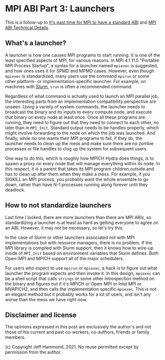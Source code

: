 # MPI ABI Part 3: Launchers

This is a follow-up to [It's past time for MPI to have a standard ABI](MPI_Needs_ABI.md)
and [MPI ABI Technical Details](MPI_Needs_ABI_Part_2.md).

## What's a launcher?

A launcher is how one causes MPI programs to start running.
It is one of the least specified aspects of MPI, for various reasons.
In MPI 4.1 11.5 "Portable MPI Process Startup", a syntax for a launcher
named `mpiexec` is suggested, and how ones uses it for SPMD and MPMD cases.
However, even though `mpiexec` is standardized, many users use the command
`mpirun` or some other platform- or implementation-specific launcher.
For example, on machines with [Slurm](https://slurm.schedmd.com/documentation.html),
`srun` is often a recommended command.

Regardless of what command is actually used to launch an MPI parallel job, the
interesting parts from an implementation compatibility perspective are unseen.
Using a variety of system commands, the launcher needs to broadcast the binary 
and its inputs to every compute node, and execute that binary on every node at least
once.  Once all these programs are running, they need to figure out that they need
to connect to each other, no later than in `MPI_Init`.  Standard output needs
to be handles properly, which might involve forwarding to the node on which the job
was launched.  And finally, while no one wants their MPI programs to fail, if
they do, the launcher needs to clean up the mess and make sure there are no
zombie processes or file handles to clog up the system for subsequent users.

One way to do this, which is roughly how MPICH Hydra does things, is
to spawn a proxy on every node that will manage everything within its node.
In this respect, it is a parent that takes its MPI program children outside
and has to clean up after them when they make a mess.  For example, if you
SIGKILL an MPI process, you probably want the whole ensemble to go down,
rather than have N-1 processes running along forever until they deadlock.

## How to not standardize launchers

Last time I looked, there are more launchers than there are MPI ABIs,
so standardizing a launcher is at least as hard as getting everyone to agree
on an ABI.  However, it may not be necessary, so let's try this:

In the case of Slurm or other launchers associated not with MPI
implementations but with resource managers, there is no problem.
If the MPI library is compiled with Slurm support, then it knows how
to wire-up inside of `MPI_Init` based on environment variables that Slurm
defines.  Both Open-MPI and MPICH support all of the major schedulers.

For users who expect to use `mpirun` or `mpiexec`, a hack is to
figure out what launcher the program expects and then invoke it.
In this design, `mpiexec` can be a shell script that calls `strings`
or some other introspection method on the binary and figures out if
it's MPICH or Open-MPI or Intel MPI or MVAPICH2, and then calls
the implementation specific `mpiexec`.  This is not an elegant
method but it probably works for a lot of users, and isn't any worse
than the mess we have right now.

## Disclaimer and license

The opinions expressed in this post are exclusively the author's and not those of his current and past co-workers, co-authors, friends or family members.

(c) Copyright Jeff Hammond, 2021. No reuse permitted except by permission from the author.
